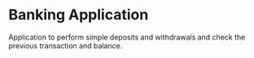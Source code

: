 # Banking Application

Application to perform simple deposits and withdrawals and check the previous transaction and balance.
